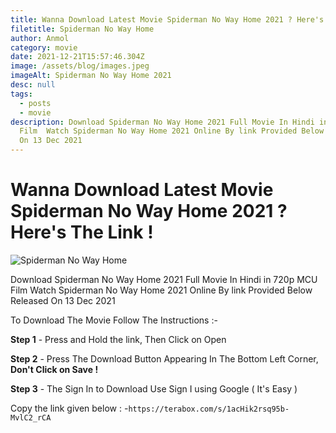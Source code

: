 ```yaml
---
title: Wanna Download Latest Movie Spiderman No Way Home 2021 ? Here's The Link !
filetitle: Spiderman No Way Home
author: Anmol
category: movie
date: 2021-12-21T15:57:46.304Z
image: /assets/blog/images.jpeg
imageAlt: Spiderman No Way Home 2021
desc: null
tags:
  - posts
  - movie
description: Download Spiderman No Way Home 2021 Full Movie In Hindi in 720p MCU
  Film  Watch Spiderman No Way Home 2021 Online By link Provided Below Released
  On 13 Dec 2021
---
```

# Wanna Download Latest Movie Spiderman No Way Home 2021 ? Here's The Link !

![Spiderman No Way Home](/assets/blog/images.jpeg "Spiderman No Way Home 2021")

Download Spiderman No Way Home 2021 Full Movie In Hindi in 720p MCU Film  Watch Spiderman No Way Home 2021 Online By link Provided Below Released On 13 Dec 2021

To Download The Movie Follow The Instructions :-

**Step 1** - Press and Hold the link, Then Click on Open

**Step 2** - Press The Download Button Appearing In      The Bottom Left Corner, **Don't Click on Save !**

**Step 3** - The Sign In to Download Use Sign I using Google ( It's Easy  )



Copy the link given below : -`https://terabox.com/s/1acHik2rsq95b-MvlC2_rCA`